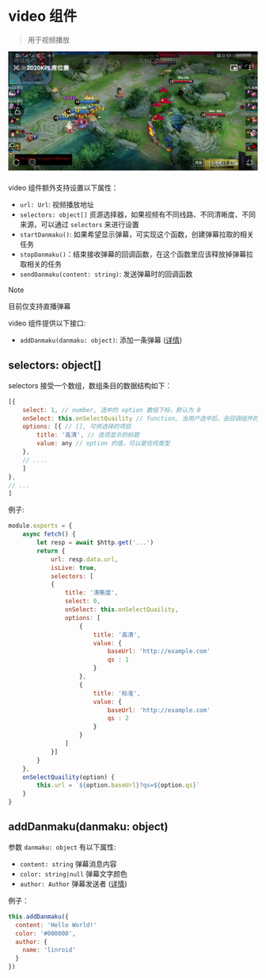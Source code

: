 # video 组件
> 用于视频播放

![Video component](../_media/video_component.webp)

video 组件额外支持设置以下属性：
 - `url: Url`: 视频播放地址
 - `selectors: object[]` 资源选择器，如果视频有不同线路、不同清晰度、不同来源，可以通过 `selectors` 来进行设置
 - `startDanmaku()`: 如果希望显示弹幕，可实现这个函数，创建弹幕拉取的相关任务
 - `stopDanmaku()`：结束接收弹幕的回调函数，在这个函数里应该释放掉弹幕拉取相关的任务
 - `sendDanmaku(content: string)`: 发送弹幕时的回调函数

> [!NOTE]
> 目前仅支持直播弹幕

video 组件提供以下接口:

  - `addDanmaku(danmaku: object)`: 添加一条弹幕 ([详情](#adddanmakudanmaku-object))

## selectors: object[]

selectors 接受一个数组，数组条目的数据结构如下：

```javascript
[{
    select: 1, // number, 选中的 option 数组下标，默认为 0
    onSelect: this.onSelectQuaility // function, 当用户选中后，会回调组件的这个方法，会把选中的 option 作为参数传入
    options: [{ // [], 可供选择的项目
        title: '高清', // 选项显示的标题
        value: any // option 的值，可以是任何类型
    },
    // ....
    ]
},
// ...
]
```

例子: 
```javascript
module.exports = {
    async fetch() {
        let resp = await $http.get('...')
        return {
            url: resp.data.url,
            isLive: true,
            selectors: [
            {
                title: '清晰度',
                select: 0,
                onSelect: this.onSelectQuaility,
                options: [
                    {
                        title: '高清',
                        value: {
                            baseUrl: 'http://example.com'
                            qs : 1
                        }
                    },
                    {
                        title: '标准',
                        value: {
                            baseUrl: 'http://example.com'
                            qs : 2
                        }
                    }
                ]
            }]
        }
    },
    onSelectQuaility(option) {
        this.url = `${option.baseUrl}?qs=${option.qs}`
    }
}
 ```

## addDanmaku(danmaku: object)

参数 `danmaku: object` 有以下属性:
 - `content: string` 弹幕消息内容
 - `color: string|null` 弹幕文字颜色
 - `author: Author` 弹幕发送者 ([详情](api/struct#author))

例子：
```javascript
this.addDanmaku({
  content: 'Hello World!'
  color: '#000000',
  author: {
    name: 'linroid'
  }
})
```